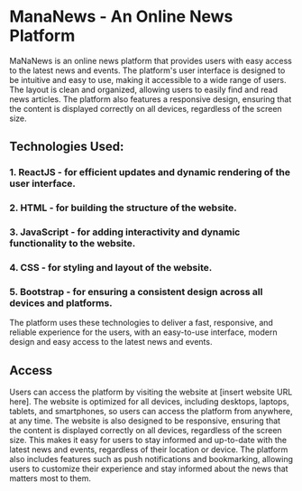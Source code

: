 # ManaNews - An Online News Platform

MaNaNews is an online news platform that provides users with easy access to the latest news and events. The platform's user interface is designed to be intuitive and easy to use, making it accessible to a wide range of users. The layout is clean and organized, allowing users to easily find and read news articles. The platform also features a responsive design, ensuring that the content is displayed correctly on all devices, regardless of the screen size.

## Technologies Used:

### 1. ReactJS - for efficient updates and dynamic rendering of the user interface.

### 2. HTML - for building the structure of the website.

### 3. JavaScript - for adding interactivity and dynamic functionality to the website.

### 4. CSS - for styling and layout of the website.

### 5. Bootstrap - for ensuring a consistent design across all devices and platforms.

The platform uses these technologies to deliver a fast, responsive, and reliable experience for the users, with an easy-to-use interface, modern design and easy access to the latest news and events.

## Access

Users can access the platform by visiting the website at [insert website URL here]. The website is optimized for all devices, including desktops, laptops, tablets, and smartphones, so users can access the platform from anywhere, at any time. The website is also designed to be responsive, ensuring that the content is displayed correctly on all devices, regardless of the screen size. This makes it easy for users to stay informed and up-to-date with the latest news and events, regardless of their location or device. The platform also includes features such as push notifications and bookmarking, allowing users to customize their experience and stay informed about the news that matters most to them.
